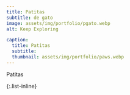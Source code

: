```yaml
---
title: Patitas
subtitle: de gato
image: assets/img/portfolio/pgato.webp
alt: Keep Exploring

caption:
  title: Patitas
  subtitle:
  thumbnail: assets/img/portfolio/paws.webp
---
```


Patitas

{:.list-inline}
